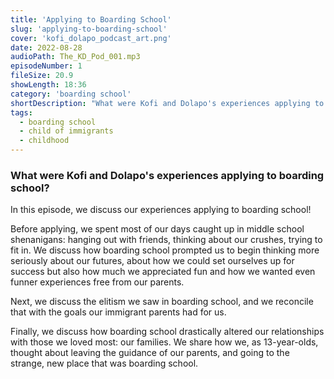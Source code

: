 ```yaml
---
title: 'Applying to Boarding School'
slug: 'applying-to-boarding-school'
cover: 'kofi_dolapo_podcast_art.png'
date: 2022-08-28
audioPath: The_KD_Pod_001.mp3
episodeNumber: 1
fileSize: 20.9
showLength: 18:36
category: 'boarding school'
shortDescription: "What were Kofi and Dolapo's experiences applying to boarding school?"
tags:
  - boarding school
  - child of immigrants
  - childhood
---
```


### What were Kofi and Dolapo's experiences applying to boarding school?

In this episode, we discuss our experiences applying to boarding school!

Before applying, we spent most of our days caught up in middle school shenanigans: hanging out with friends, thinking about our crushes, trying to fit in. We discuss how boarding school prompted us to begin thinking more seriously about our futures, about how we could set ourselves up for success but also how much we appreciated fun and how we wanted even funner experiences free from our parents.

Next, we discuss the elitism we saw in boarding school, and we reconcile that with the goals our immigrant parents had for us.

Finally, we discuss how boarding school drastically altered our relationships with those we loved most: our families. We share how we, as 13-year-olds, thought about leaving the guidance of our parents, and going to the strange, new place that was boarding school.
